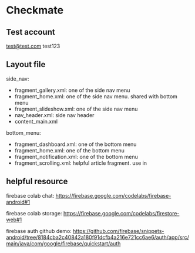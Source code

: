 # Checkmate

## Test account
test@test.com test123

## Layout file
side_nav:

* fragment_gallery.xml: one of the side nav menu 
* fragment_home.xml: one of the side nav menu. shared with bottom menu
* fragment_slideshow.xml: one of the side nav menu
* nav_header.xml: side nav header
* content_main.xml

bottom_menu:
* fragment_dashboard.xml: one of the bottom menu
* fragment_home.xml: one of the bottom menu
* fragment_notification.xml: one of the bottom menu
* fragment_scrolling.xml: helpful article fragment. use in

## helpful resource
firebase colab chat: https://firebase.google.com/codelabs/firebase-android#1

firebase colab storage: https://firebase.google.com/codelabs/firestore-web#1

firebase auth github demo: https://github.com/firebase/snippets-android/tree/8184cba2c40842a180f91dcfb4a216e721cc6ae6/auth/app/src/main/java/com/google/firebase/quickstart/auth


